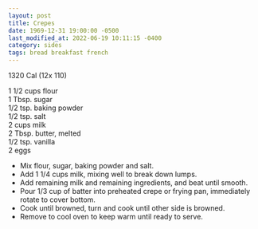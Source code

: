 ```yaml
---
layout: post
title: Crepes
date: 1969-12-31 19:00:00 -0500
last_modified_at: 2022-06-19 10:11:15 -0400
category: sides
tags: bread breakfast french
---
```

1320 Cal (12x 110)
  
1 1/2 cups flour  
1 Tbsp. sugar  
1/2 tsp. baking powder  
1/2 tsp. salt  
2 cups milk  
2 Tbsp. butter, melted  
1/2 tsp. vanilla  
2 eggs  

* Mix flour, sugar, baking powder and salt.
* Add 1 1/4 cups milk, mixing well to break down lumps.
* Add remaining milk and remaining ingredients, and beat until smooth.
* Pour 1/3 cup of batter into preheated crepe or frying pan, immediately rotate to cover bottom.
* Cook until browned, turn and cook until other side is browned.
* Remove to cool oven to keep warm until ready to serve.
